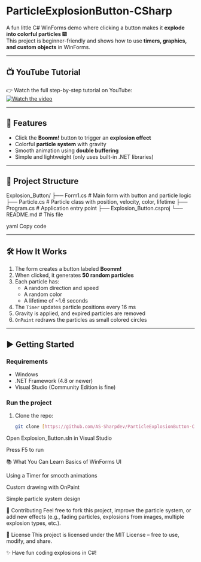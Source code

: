 # ParticleExplosionButton-CSharp

A fun little C# WinForms demo where clicking a button makes it **explode into colorful particles** 🎆  
This project is beginner-friendly and shows how to use **timers, graphics, and custom objects** in WinForms.

---

## 📺 YouTube Tutorial
👉 Watch the full step-by-step tutorial on YouTube:  
[![Watch the video](https://img.shields.io/badge/YouTube-Watch%20Now-red?logo=youtube&style=for-the-badge)](YOUR_YOUTUBE_VIDEO_LINK_HERE)

---

## 🚀 Features
- Click the **Boomm!** button to trigger an **explosion effect**  
- Colorful **particle system** with gravity  
- Smooth animation using **double buffering**  
- Simple and lightweight (only uses built-in .NET libraries)  

---

## 📂 Project Structure
Explosion_Button/
├── Form1.cs # Main form with button and particle logic
├── Particle.cs # Particle class with position, velocity, color, lifetime
├── Program.cs # Application entry point
├── Explosion_Button.csproj
└── README.md # This file

yaml
Copy code

---

## 🛠️ How It Works
1. The form creates a button labeled **Boomm!**
2. When clicked, it generates **50 random particles**
3. Each particle has:
   - A random direction and speed  
   - A random color  
   - A lifetime of ~1.6 seconds  
4. The `Timer` updates particle positions every 16 ms  
5. Gravity is applied, and expired particles are removed  
6. `OnPaint` redraws the particles as small colored circles  

---

## ▶️ Getting Started

### Requirements
- Windows  
- .NET Framework (4.8 or newer)  
- Visual Studio (Community Edition is fine)

### Run the project
1. Clone the repo:
   ```bash
   git clone [https://github.com/AS-Sharpdev/ParticleExplosionButton-CSharp]
Open Explosion_Button.sln in Visual Studio

Press F5 to run

📚 What You Can Learn
Basics of WinForms UI

Using a Timer for smooth animations

Custom drawing with OnPaint

Simple particle system design

🤝 Contributing
Feel free to fork this project, improve the particle system, or add new effects (e.g., fading particles, explosions from images, multiple explosion types, etc.).

📜 License
This project is licensed under the MIT License – free to use, modify, and share.

✨ Have fun coding explosions in C#!
